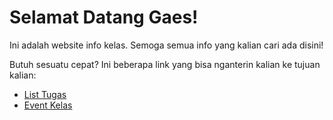 # Selamat Datang Gaes!
Ini adalah website info kelas. Semoga semua info yang kalian cari ada disini!

Butuh sesuatu cepat? Ini beberapa link yang bisa nganterin kalian ke tujuan kalian:
- [List Tugas](/info-kelas/tugas)
- [Event Kelas](/info-kelas/event)